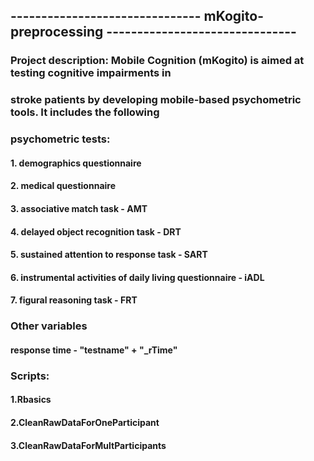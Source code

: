 ## ------------------------------- mKogito-preprocessing ------------------------------- ### 
### Project description: Mobile Cognition (mKogito) is aimed at testing cognitive impairments in 
### stroke patients by developing mobile-based psychometric tools. It includes the following 
### psychometric tests:

#### 1. demographics questionnaire
#### 2. medical questionnaire
#### 3. associative match task - AMT
#### 4. delayed object recognition task - DRT
#### 5. sustained attention to response task - SART
#### 6. instrumental activities of daily living questionnaire - iADL 
#### 7. figural reasoning task - FRT 

### Other variables 
#### response time - "testname" + "_rTime"
  
### Scripts: 
#### 1.Rbasics
#### 2.CleanRawDataForOneParticipant
#### 3.CleanRawDataForMultParticipants


